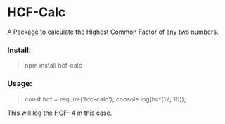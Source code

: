 # HCF-Calc
A Package to calculate the Highest Common Factor of any two numbers.

### Install:

> npm install hcf-calc

### Usage:

> const hcf = require('hfc-calc');
> console.log(hcf(12, 16));

This will log the HCF- 4 in this case.

